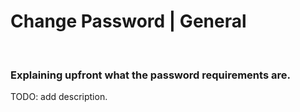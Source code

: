 # Change Password | General
<br>


### Explaining upfront what the password requirements are.

TODO: add description.

<br>


